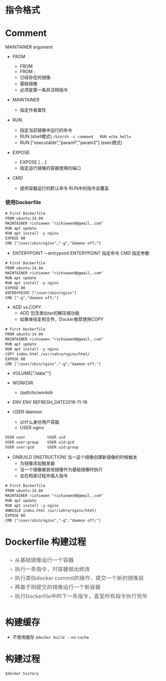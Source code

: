 
# 指令格式

# Comment
 MAINTAINER argument

* FROM 
    * FROM <image>
    * FROM <image>:<tag>  
    * 已经存在的镜像
    * 基础镜像
    * 必须是第一条非注释指令
* MAINTAINER
    * 指定作者属性
* RUN
    * 指定当前镜像中运行的命令
    * RUN <command> (shell模式)  ```/bin/sh -c command   RUN echo hello```
    * RUN ["executable","param1","param2"] (exec模式)
    
* EXPOSE
     * EXPOSE <port> [ <port>...]
     * 指定运行镜像的容器使用的端口
* CMD 
    * 提供容器运行的默认命令  RUN中的指令会覆盖
    
    
### 使用Dockerfile
```
# First Dockerfile
FROM ubuntu:14.04
MAINTAINER richiewen "richiewen8@gmail,.com"
RUN apt update
RUN apt install -y nginx
EXPOSE 80
CMD ["/user/sbin/nginx","-g","daemon off;"]
```

* ENTERYPOINT --entrypoint
    ENTERYPOINT 指定命令 CMD 指定参数
    
```
# First Dockerfile
FROM ubuntu:14.04
MAINTAINER richiewen "richiewen8@gmail,.com"
RUN apt update
RUN apt install -y nginx
EXPOSE 80
ENTERYPOINT ["/user/sbin/nginx"]
CMD ["-g","daemon off;"]
```

* ADD vs.COPY
    * ADD 包含类似tar的解压缩功能
    * 如果单纯复制文件，Docker推荐使用COPY
```
# First Dockerfile
FROM ubuntu:14.04
MAINTAINER richiewen "richiewen8@gmail,.com"
RUN apt update
RUN apt install -y nginx
COPY index.html /usr/sahre/nginx/html/
EXPOSE 80
CMD ["/user/sbin/nginx","-g","daemon off;"]
```
* VOLUME["/data""]

* WORKDIR
    * /path/to/workdir
* ENV
    ENV REFRESH_DATE2018-11-19
* USER daemon
    * 以什么身份用户容器
    * USER nginx
    
```cgo
USER user          USER uid
USER user:group    USER uid:gid
USER user:gid      USER uid:group
```
    
* ONBUILD [INSTRUCTION]  当一这个镜像创建新镜像的时候触发
    * 为镜像添加触发器
    * 当一个镜像被其他镜像作为基础镜像时执行
    * 会在构架过程中插入指令


```
# First Dockerfile
FROM ubuntu:14.04
MAINTAINER richiewen "richiewen8@gmail,.com"
RUN apt update
RUN apt install -y nginx
ONBUILD index.html /usr/sahre/nginx/html/
EXPOSE 80
CMD ["/user/sbin/nginx","-g","daemon off;"]
```



# Dockerfile 构建过程

![](.Dockerfile命令_images/d35aa9de.png)

# 构建缓存
* 不使用缓存
```$docker build --no-cache```
# 构建过程
```$docker history```